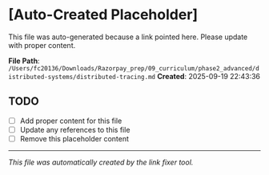 # [Auto-Created Placeholder]

This file was auto-generated because a link pointed here.
Please update with proper content.

**File Path**: `/Users/fc20136/Downloads/Razorpay_prep/09_curriculum/phase2_advanced/distributed-systems/distributed-tracing.md`
**Created**: 2025-09-19 22:43:36

## TODO
- [ ] Add proper content for this file
- [ ] Update any references to this file
- [ ] Remove this placeholder content

---
*This file was automatically created by the link fixer tool.*
